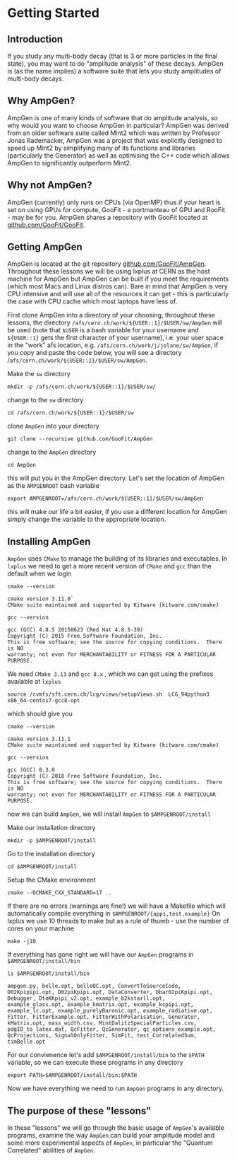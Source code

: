 # Getting Started

## Introduction

If you study any multi-body decay \(that is 3 or more particles in the final state\), you may want to do "amplitude analysis" of these decays. AmpGen is \(as the name implies\) a software suite that lets you study amplitudes of multi-body decays.

## Why AmpGen?

AmpGen is one of many kinds of software that do amplitude analysis, so why would you want to choose AmpGen in particular? AmpGen was derived from an older software suite called Mint2 which was written by Professor Jonas Rademacker, AmpGen was a project that was explicitly designed to speed up Mint2 by simplifying many of its functions and libraries \(particularly the Generator\) as well as optimising the C++ code which allows AmpGen to significantly outperform Mint2.

## Why not AmpGen?

AmpGen \(currently\) only runs on CPUs \(via OpenMP\) thus if your heart is set on using GPUs for compute, GooFit - a portmanteau of GPU and RooFit - may be for you. AmpGen shares a repository with GooFit located at [github.com/GooFit/GooFit](https://github.com/jakelane137/AmpGen-Manual/tree/9530611c2f27cedf5f166dbb1399625437a9af73/lessons/01-Getting-Started/github.com/GooFit/GooFit/README.md).

## Getting AmpGen

AmpGen is located at the git repository [github.com/GooFit/AmpGen](https://github.com/jakelane137/AmpGen-Manual/tree/9530611c2f27cedf5f166dbb1399625437a9af73/lessons/01-Getting-Started/github.com/GooFit/AmpGen/README.md). Throughout these lessons we will be using lxplus at CERN as the host machine for AmpGen but AmpGen can be built if you meet the requirements \(which most Macs and Linux distros can\). Bare in mind that AmpGen is very CPU intensive and will use all of the resources it can get - this is particularly the case with CPU cache which most laptops have less of.

First clone AmpGen into a directory of your choosing, throughout these lessons, the directory `/afs/cern.ch/work/${USER::1}/$USER/sw/AmpGen` will be used \(note that `$USER` is a bash variable for your username and `${USER::1}` gets the first character of your username\), i.e. your user space in the "work" afs location, e.g. `/afs/cern.ch/work/j/jolane/sw/AmpGen`, if you copy and paste the code below, you will see a directory /`afs/cern.ch/work/${USER::1}/$USER/sw/AmpGen`.

Make the `sw` directory

```text
mkdir -p /afs/cern.ch/work/${USER::1}/$USER/sw/
```

change to the `sw` directory

```text
cd /afs/cern.ch/work/${USER::1}/$USER/sw
```

clone `AmpGen` into your directory

```text
git clone --recursive github.com/GooFit/AmpGen
```

change to the `AmpGen` directory

```text
cd AmpGen
```

this will put you in the AmpGen directory. Let's set the location of AmpGen as the `AMPGENROOT` bash variable

```text
export AMPGENROOT=/afs/cern.ch/work/${USER::1}/$USER/sw/AmpGen
```

this will make our life a bit easier, if you use a different location for AmpGen simply change the variable to the appropriate location.

## Installing AmpGen

`AmpGen` uses `CMake` to manage the building of its libraries and executables. In `lxplus` we need to get a more recent version of `CMake` and `gcc` than the default when we login

```text
cmake --version
```

```text
cmake version 3.11.0`
CMake suite maintained and supported by Kitware (kitware.com/cmake)
```

```text
gcc --version
```

```text
gcc (GCC) 4.8.5 20150623 (Red Hat 4.8.5-39)
Copyright (C) 2015 Free Software Foundation, Inc.
This is free software; see the source for copying conditions.  There is NO
warranty; not even for MERCHANTABILITY or FITNESS FOR A PARTICULAR PURPOSE.
```

We need `CMake 3.13` and `gcc 8.x` , which we can get using the prefixes available at `lxplus`

```text
source /cvmfs/sft.cern.ch/lcg/views/setupViews.sh  LCG_94python3 x86_64-centos7-gcc8-opt
```

which should give you

```text
cmake --version
```

```text
cmake version 3.11.1
CMake suite maintained and supported by Kitware (kitware.com/cmake)
```

```text
gcc --version
```

```text
gcc (GCC) 8.3.0
Copyright (C) 2018 Free Software Foundation, Inc.
This is free software; see the source for copying conditions.  There is NO
warranty; not even for MERCHANTABILITY or FITNESS FOR A PARTICULAR PURPOSE.
```

now we can build `AmpGen`, we will install `AmpGen` to `$AMPGENROOT/install`

Make our installation directory

```text
mkdir -p $AMPGENROOT/install
```

Go to the installation directory

```text
cd $AMPGENROOT/install
```

Setup the CMake environment

```text
cmake --DCMAKE_CXX_STANDARD=17 ..
```

If there are no errors \(warnings are fine!\) we will have a Makefile which will automatically compile everything in `$AMPGENROOT/{apps,test,example}` On lxplus we use 10 threads to make but as a rule of thumb - use the number of cores on your machine

```text
make -j10
```

If everything has gone right we will have our `AmpGen` programs in `$AMPGENROOT/install/bin`

```text
ls $AMPGENROOT/install/bin
```

```text
ampgen.py, belle.opt, belleQC.opt, ConvertToSourceCode, D02Kpipipi.opt, D02piKpipi.opt, DataConverter, Dbar02piKpipi.opt, Debugger, DtoKKpipi_v2.opt, example_b2kstarll.opt,
example_glass.opt, example_kmatrix.opt, example_kspipi.opt, example_lc.opt, example_purelyBaronic.opt, example_radiative.opt, Fitter, FitterExample.opt, FitterWithPolarisation, Generator,
kMatrix.opt, mass_width.csv, MintDalitzSpecialParticles.csv, pdgID_to_latex.dat, QcFitter, QcGenerator, qc_options_example.opt, QcProjections, SignalOnlyFitter, SimFit, test_CorrelatedSum,
timBelle.opt
```

For our convienence let's add `$AMPGENROOT/install/bin` to the `$PATH` variable, so we can execute these programs in any directory

```text
export PATH=$AMPGENROOT/install/bin:$PATH
```

Now we have everything we need to run `AmpGen` programs in any directory.

## The purpose of these "lessons"

In these "lessons" we will go through the basic usage of `AmpGen`'s available programs, examine the way `AmpGen` can build your amplitude model and some more experimental aspects of `AmpGen`, in particular the "Quantum Correlated" abilities of `AmpGen`.

